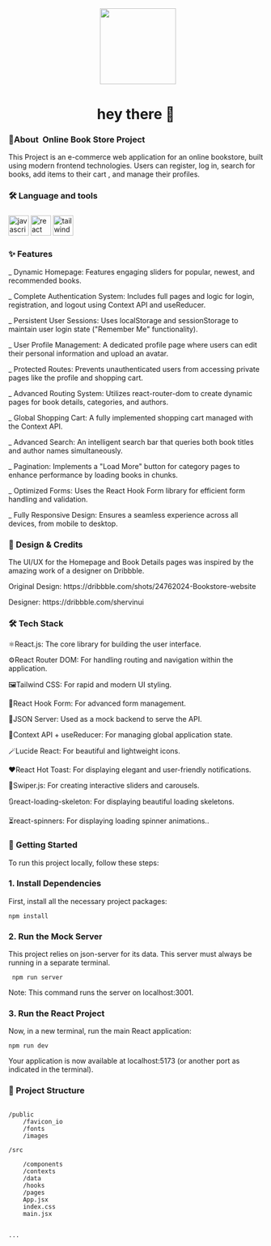 <div align="center">
  <img height="150" src="https://media3.giphy.com/media/v1.Y2lkPTc5MGI3NjExbm5naHJvNzk3dnYxdmk3YmltOXhrc2dqaHp2bmp3dHNjbDUyaHh4MSZlcD12MV9pbnRlcm5hbF9naWZfYnlfaWQmY3Q9Zw/L1R1tvI9svkIWwpVYr/giphy.gif"  />
</div>

<h1 align="center">hey there 👋</h1>

<h3 align="left"> 📖About  Online Book Store Project  </h3>

<p align="left">
This Project is an e-commerce web application for an online bookstore, built using modern frontend technologies. Users can register, log in, search for books, add items to their cart , and manage their profiles.</p>

###

<h3 align="left">🛠 Language and tools</h3>

###

<div align="left">
<img src="https://cdn.jsdelivr.net/gh/devicons/devicon/icons/javascript/javascript-original.svg" height="40" alt="javascript logo"  />
<img src="https://cdn.jsdelivr.net/gh/devicons/devicon/icons/react/react-original.svg" height="40" alt="react logo"  />
<img src="https://cdn.simpleicons.org/tailwindcss/06B6D4" height="40" alt="tailwindcss logo"  />
</div>

<h3 align="left">✨ Features</h3>

<div align="left">
<p align="left">_ Dynamic Homepage: Features engaging sliders for popular, newest, and recommended books.</p>
<p align="left">_ Complete Authentication System: Includes full pages and logic for login, registration, and logout using Context API and useReducer.</p>
<p align="left">_ Persistent User Sessions: Uses localStorage and sessionStorage to maintain user login state ("Remember Me" functionality).</p>
<p align="left">_ User Profile Management: A dedicated profile page where users can edit their personal information and upload an avatar.</p>
<p align="left">_ Protected Routes: Prevents unauthenticated users from accessing private pages like the profile and shopping cart.</p>
<p align="left">_ Advanced Routing System: Utilizes react-router-dom to create dynamic pages for book details, categories, and authors.</p>
<p align="left">_ Global Shopping Cart: A fully implemented shopping cart managed with the Context API.</p>
<p align="left">_ Advanced Search: An intelligent search bar that queries both book titles and author names simultaneously.</p>
<p align="left">_ Pagination: Implements a "Load More" button for category pages to enhance performance by loading books in chunks.</p>
<p align="left">_ Optimized Forms: Uses the React Hook Form library for efficient form handling and validation.</p>
<p align="left">_ Fully Responsive Design: Ensures a seamless experience across all devices, from mobile to desktop.</p>
</div>

<h3 align="left">🎨 Design & Credits</h3>
<p align="left">The UI/UX for the Homepage and Book Details pages was inspired by the amazing work of a designer on Dribbble.</p>
<p align="left">Original Design: https://dribbble.com/shots/24762024-Bookstore-website</p>
<p align="left">Designer: https://dribbble.com/shervinui</p>

<h3 align="left">🛠️ Tech Stack</h3>

<div align="left">
<p align="left">⚛️React.js: The core library for building the user interface.</p>
<p align="left">⚙️React Router DOM: For handling routing and navigation within the application.</p>
<p align="left">🖼️Tailwind CSS: For rapid and modern UI styling.</p>
<p align="left">📃React Hook Form: For advanced form management.</p>
<p align="left">🧱JSON Server: Used as a mock backend to serve the API.</p>
<p align="left">📍Context API + useReducer: For managing global application state.</p>
<p align="left">🪄Lucide React: For beautiful and lightweight icons.</p>
<p align="left">♥️React Hot Toast: For displaying elegant and user-friendly notifications.</p>
<p align="left">🔮Swiper.js: For creating interactive sliders and carousels.</p>
<p align="left">🔃react-loading-skeleton: For displaying beautiful loading skeletons.</p>
<p align="left">⏳react-spinners: For displaying loading spinner animations..</p>
</div>

<h3 align="left">🚀 Getting Started</h3>

<p align="left">To run this project locally, follow these steps:</p>

<h3 align="left">1. Install Dependencies</h3>

<p align="left">First, install all the necessary project packages:</p>



```
npm install
```



###



<h3 align="left">2. Run the Mock Server</h3>

<p align="left">This project relies on json-server for its data. This server must always be running in a separate terminal.</p>

```
 npm run server 
```

<p align="left">Note: This command runs the server on localhost:3001.</p>



###



<h3 align="left">3. Run the React Project</h3>

<p align="left">Now, in a new terminal, run the main React application:</p>

```
npm run dev
```

<p align="left">Your application is now available at localhost:5173 (or another port as indicated in the terminal).</p>



###



<h3 align="left">📁 Project Structure</h3>

```

/public
    /favicon_io
    /fonts
    /images

/src

    /components
    /contexts
    /data
    /hooks
    /pages
    App.jsx
    index.css
    main.jsx


...

```

###
